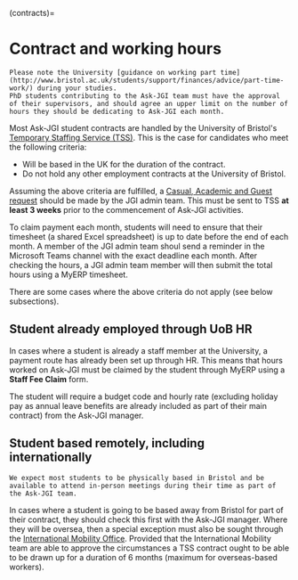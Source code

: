 (contracts)=
# Contract and working hours

```{important}
Please note the University [guidance on working part time](http://www.bristol.ac.uk/students/support/finances/advice/part-time-work/) during your studies.
PhD students contributing to the Ask-JGI team must have the approval of their supervisors, and should agree an upper limit on the number of hours they should be dedicating to Ask-JGI each month.
```

Most Ask-JGI student contracts are handled by the University of Bristol's [Temporary Staffing Service (TSS)](https://www.bristol.ac.uk/temporary-staffing/).
This is the case for candidates who meet the following criteria:

- Will be based in the UK for the duration of the contract.
- Do not hold any other employment contracts at the University of Bristol.
  
Assuming the above criteria are fulfilled, a [Casual, Academic and Guest request](https://www.bristol.ac.uk/temporary-staffing/cag/managers/request/) should be made by the JGI admin team.
This must be sent to TSS **at least 3 weeks** prior to the commencement of Ask-JGI activities.

To claim payment each month, students will need to ensure that their timesheet (a shared Excel spreadsheet) is up to date before the end of each month.
A member of the JGI admin team shoul send a reminder in the Microsoft Teams channel with the exact deadline each month.
After checking the hours, a JGI admin team member will then submit the total hours using a MyERP timesheet.

There are some cases where the above criteria do not apply (see below subsections).

## Student already employed through UoB HR

In cases where a student is already a staff member at the University, a payment route has already been set up through HR. This means that hours worked on Ask-JGI must be claimed by the student through MyERP using a **Staff Fee Claim** form.

The student will require a budget code and hourly rate (excluding holiday pay as annual leave benefits are already included as part of their main contract) from the Ask-JGI manager.

## Student based remotely, including internationally

```{important}
We expect most students to be physically based in Bristol and be available to attend in-person meetings during their time as part of the Ask-JGI team.
```

In cases where a student is going to be based away from Bristol for part of their contract, they should check this first with the Ask-JGI manager.
Where they will be oversea, then a special exception must also be sought through the [International Mobility Office](http://www.bristol.ac.uk/hr/policies/international-mobility/).
Provided that the International Mobility team are able to approve the circumstances a TSS contract ought to be able to be drawn up for a duration of 6 months (maximum for overseas-based workers).
